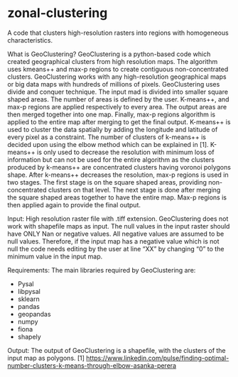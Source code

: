# zonal-clustering
A code that clusters high-resolution rasters into regions with homogeneous characteristics.

What is GeoClustering?
GeoClustering is a python-based code which created geographical clusters from high resolution maps. The algorithm uses kmeans++ and max-p regions to create contiguous non-concentrated clusters. GeoClustering works with any high-resolution geographical maps or big data maps with hundreds of millions of pixels.
GeoClustering uses divide and conquer technique. The input mad is divided into smaller square shaped areas. The number of areas is defined by the user. K-means++, and max-p regions are applied respectively to every area. The output areas are then merged together into one map. Finally, max-p regions algorithm is applied to the entire map after merging to get the final output.
K-means++ is used to cluster the data spatially by adding the longitude and latitude of every pixel as a constraint. The number of clusters of k-means++ is decided upon using the elbow method which can be explained in [1]. K-means++ is only used to decrease the resolution with minimum loss of information but can not be used for the entire algorithm as the clusters produced by k-means++ are concentrated clusters having voronoi polygons shape.
After k-means++ decreases the resolution, max-p regions is used in two stages. The first stage is on the square shaped areas, providing non-concentrated clusters on that level. The next stage is done after merging the square shaped areas together to have the entire map. Max-p regions is then applied again to provide the final output.

Input:
High resolution raster file with .tiff extension. GeoClustering does not work with shapefile maps as input. The null values in the input raster should have ONLY Nan or negative values. 
All negative values are assumed to be null values. Therefore, if the input map has a negative value which is not null the code needs editing by the user at line “XX” by changing “0” to the minimum value in the input map.

Requirements:
The main libraries required by GeoClustering are:
-	Pysal
-	libpysal
-	sklearn
-	pandas
-	geopandas
-	numpy
-	fiona
-	shapely

Output:
The output of GeoClustering is a shapefile, with the clusters of the input map as polygons.
[1]	https://www.linkedin.com/pulse/finding-optimal-number-clusters-k-means-through-elbow-asanka-perera
